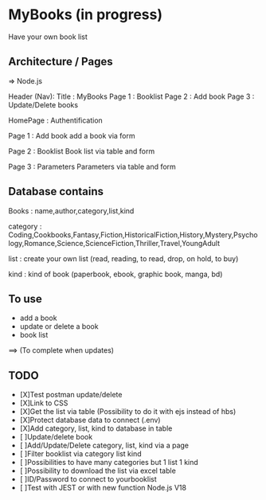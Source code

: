 # MyBooks (in progress)
Have your own book list

## Architecture / Pages
=> Node.js

Header (Nav):
Title : MyBooks
Page 1 : Booklist
Page 2 : Add book
Page 3 : Update/Delete books

HomePage : Authentification

Page 1 : Add book
add a book via form

Page 2 : Booklist
Book list via table and form

Page 3 : Parameters
Parameters via table and form

## Database contains
Books : name,author,category,list,kind

category : Coding,Cookbooks,Fantasy,Fiction,HistoricalFiction,History,Mystery,Psychology,Romance,Science,ScienceFiction,Thriller,Travel,YoungAdult

list : create your own list (read, reading, to read, drop, on hold, to buy)

kind : kind of book (paperbook, ebook, graphic book, manga, bd)

## To use
* add a book
* update or delete a book
* book list

==> (To complete when updates)

## TODO
- [X]Test postman update/delete
- [X]Link to CSS
- [X]Get the list via table (Possibility to do it with ejs instead of hbs)
- [X]Protect database data to connect (.env)
- [X]Add category, list, kind to database in table
- [ ]Update/delete book
- [ ]Add/Update/Delete category, list, kind via a page
- [ ]Filter booklist via category list kind
- [ ]Possibilities to have many categories but 1 list 1 kind
- [ ]Possibility to download the list via excel table
- [ ]ID/Password to connect to yourbooklist
- [ ]Test with JEST or with new function Node.js V18

